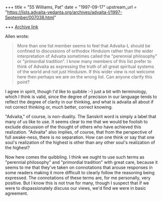 +++
title = "55 Williams, Pat"
date = "1997-09-17"
upstream_url = "https://lists.advaita-vedanta.org/archives/advaita-l/1997-September/007038.html"

+++
[Archive link](https://lists.advaita-vedanta.org/archives/advaita-l/1997-September/007038.html)

Allen wrote:
> More than one list member seems to feel that Advaita-L should be
> confined
> to discussions of orthodox Hinduism rather than the wider
> interpretation of
> Advaita sometimes called the "perennial philosophy" or "primordial
> tradition". I know many members of this list prefer to think of
> Advaita as
> expressing the truth of all great spiritual systems of the world and
> not
> just Hinduism. If this wider view is not welcome here then perhaps we
> are
> on the wrong list.  Can anyone clarify this point?
>
I agree in spirit, though I'd like to quibble :-) just a bit with
terminology, which I think is valid, since the degree of precision in
our language tends to reflect the degree of clarity in our thinking, and
what is advaita all about if not correct thinking or, much better,
correct knowing.

"Advaita," of course, is non-duality.  The Sanskrit word is simply a
label that many of us like to use.  It seems clear to me that we would
be foolish to exclude discussion of the thought of others who have
achieved this realization.  "Advaita" also implies, of course, that from
the perspective of full awake-ness, there is no separation.  How can one
think or say that one soul's realization of the highest is other than
any other soul's realization of the highest?

Now here comes the quibbling.  I think we ought to use such terms as
"perennial philosophy" and "primordial tradition" with great care,
because it seems to me that they've taken on connotations that arouse
responses in some readers making it more difficult to clearly follow the
reasoning being expressed.  The connotations of these terms are, for me
personally, very positive.  But I know this is not true for many, though
I suspect that if we were to dispassionately discuss our views, we'd
find we were in basic agreement.

